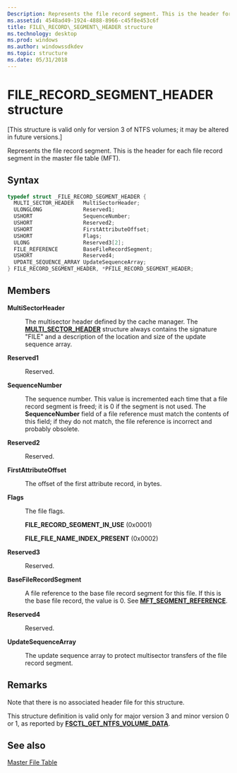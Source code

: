 ```yaml
---
Description: Represents the file record segment. This is the header for each file record segment in the master file table (MFT).
ms.assetid: 4548ad49-1924-4888-8966-c45f8e453c6f
title: FILE\_RECORD\_SEGMENT\_HEADER structure
ms.technology: desktop
ms.prod: windows
ms.author: windowssdkdev
ms.topic: structure
ms.date: 05/31/2018
---
```


# FILE\_RECORD\_SEGMENT\_HEADER structure

\[This structure is valid only for version 3 of NTFS volumes; it may be altered in future versions.\]

Represents the file record segment. This is the header for each file record segment in the master file table (MFT).

## Syntax


```C++
typedef struct _FILE_RECORD_SEGMENT_HEADER {
  MULTI_SECTOR_HEADER   MultiSectorHeader;
  ULONGLONG             Reserved1;
  USHORT                SequenceNumber;
  USHORT                Reserved2;
  USHORT                FirstAttributeOffset;
  USHORT                Flags;
  ULONG                 Reserved3[2];
  FILE_REFERENCE        BaseFileRecordSegment;
  USHORT                Reserved4;
  UPDATE_SEQUENCE_ARRAY UpdateSequenceArray;
} FILE_RECORD_SEGMENT_HEADER, *PFILE_RECORD_SEGMENT_HEADER;
```



## Members

<dl> <dt>

**MultiSectorHeader**
</dt> <dd>

The multisector header defined by the cache manager. The [**MULTI\_SECTOR\_HEADER**](multi-sector-header.md) structure always contains the signature "FILE" and a description of the location and size of the update sequence array.

</dd> <dt>

**Reserved1**
</dt> <dd>

Reserved.

</dd> <dt>

**SequenceNumber**
</dt> <dd>

The sequence number. This value is incremented each time that a file record segment is freed; it is 0 if the segment is not used. The **SequenceNumber** field of a file reference must match the contents of this field; if they do not match, the file reference is incorrect and probably obsolete.

</dd> <dt>

**Reserved2**
</dt> <dd>

Reserved.

</dd> <dt>

**FirstAttributeOffset**
</dt> <dd>

The offset of the first attribute record, in bytes.

</dd> <dt>

**Flags**
</dt> <dd>

The file flags.

<dl> <dt>

<span id="FILE_RECORD_SEGMENT_IN_USE"></span><span id="file_record_segment_in_use"></span>**FILE\_RECORD\_SEGMENT\_IN\_USE** (0x0001)
</dt> <dt>

<span id="FILE_FILE_NAME_INDEX_PRESENT"></span><span id="file_file_name_index_present"></span>**FILE\_FILE\_NAME\_INDEX\_PRESENT** (0x0002)
</dt> </dl> </dd> <dt>

**Reserved3**
</dt> <dd>

Reserved.

</dd> <dt>

**BaseFileRecordSegment**
</dt> <dd>

A file reference to the base file record segment for this file. If this is the base file record, the value is 0. See [**MFT\_SEGMENT\_REFERENCE**](mft-segment-reference.md).

</dd> <dt>

**Reserved4**
</dt> <dd>

Reserved.

</dd> <dt>

**UpdateSequenceArray**
</dt> <dd>

The update sequence array to protect multisector transfers of the file record segment.

</dd> </dl>

## Remarks

Note that there is no associated header file for this structure.

This structure definition is valid only for major version 3 and minor version 0 or 1, as reported by [**FSCTL\_GET\_NTFS\_VOLUME\_DATA**](https://msdn.microsoft.com/windows/desktop/b5690b4f-3967-41d8-bf11-70f8b1da79ad).

## See also

<dl> <dt>

[Master File Table](master-file-table.md)
</dt> </dl>

 

 



